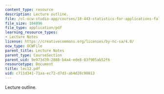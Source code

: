 ```yaml
---
content_type: resource
description: Lecture outline.
file: /ol-ocw-studio-app/courses/18-443-statistics-for-applications-fall-2003/c711d34171aaec72d7d3ab4d28c90813_lec12.pdf
file_size: 104896
file_type: application/pdf
learning_resource_types:
- Lecture Notes
license: https://creativecommons.org/licenses/by-nc-sa/4.0/
ocw_type: OCWFile
parent_title: Lecture Notes
parent_type: CourseSection
parent_uid: 9e973d39-2888-b4a4-ede8-83f905ab52f6
resourcetype: Document
title: lec12.pdf
uid: c711d341-71aa-ec72-d7d3-ab4d28c90813
---
```

Lecture outline.